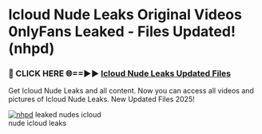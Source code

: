 # Icloud Nude Leaks Original Videos 0nlyFans Leaked - Files Updated! (nhpd)

<h3>🔴 CLICK HERE 🌐==►► <a href="https://tinyurl.com/52m3yx9h" rel="nofollow">Icloud Nude Leaks Updated Files</a></h3>

Get Icloud Nude Leaks and all content. Now you can access all videos and pictures of Icloud Nude Leaks. New Updated Files 2025!

[![nhpd](https://i.imgur.com/TnHtlc8.gif)](https://tinyurl.com/52m3yx9h)
leaked nudes icloud<br>
nude icloud leaks